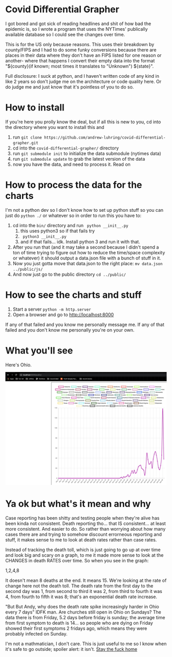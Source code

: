 # Covid Differential Grapher

I got bored and got sick of reading headlines and shit of how bad the epidemic is, so I wrote a program that uses the 
NYTimes' publically available database so I could see the changes over time.

This is for the US only because reasons. This uses their breakdown by county/FIPS and I had to do some funky conversions 
because there are places in their data where they don't have an FIPS listed for one reason or another- where that happens
I convert their empty data into the format "${county}(if known; most times it translates to "Unknown") ${state}".

Full disclosure: I suck at python, and I haven't written code of any kind in like 2 years so don't judge me on the architecture or code quality here. Or do judge me and just know that it's pointless of you to do so.

# How to install
If you're here you prolly know the deal, but if all this is new to you, cd into the directory where you want to install this and 

1. run ```git clone https://github.com/andrew-luhring/covid-differential-grapher.git```
1. cd into the ```covid-differential-grapher/``` directory
1. run ```git submodule init``` to initialize the data submodule (nytimes data) 
1. run ```git submodule update``` to grab the latest version of the data
1. now you have the data, and need to process it. Read on 

# How to process the data for the charts

I'm not a python dev so I don't know how to set up python stuff so you can just do ```python ./``` or whatever so in order
to run this you have to: 
1. cd into the ```bin/``` directory and run  ``` python __init__.py```
    1. this uses python3 so if that fails try
    1. ``` python3 __init__.py```
    1. and if that fails... idk. Install python 3 and run it with that.
1. After you run that (and it may take a second because I didn't spend a ton of time trying to figure out how to reduce the
time/space complexity or whatever) it should output a data.json file with a bunch of stuff in it.
1. Now you just gotta move that data.json to the right place: ```mv data.json ../public/js/```
1. And now just go to the public directory ```cd ../public/```

# How to see the charts and stuff

1. Start a server ```python -m http.server```
1. Open a browser and go to [http://localhost:8000](http://0.0.0.0:8000/)

If any of that failed and you know me personally message me.
If any of that failed and you don't know me personally you're on your own.


# What you'll see
Here's Ohio.

![](ohio.png)

# Ya ok but what's it mean and why

Case reporting has been shitty and testing people when they're alive has been kinda not consistent. Death reporting tho... that IS consistent... at least more consistent. And easier to do. So rather than worrying about how many cases there are and trying to somehow discount errorneous reporting and stuff, it makes sense to me to look at death rates rather than case rates. 

Instead of tracking the death toll, which is just going to go up at over time and look big and scary on a graph, to me it made more sense to look at the CHANGES in death RATES over time. So when you see in the graph:

1,2,4,8

It doesn't mean 8 deaths at the end. It means 15. We're looking at the rate of change here not the death toll. The death rate from the first day to the second day was 1, from second to third it was 2, from third to fourth it was 4, from fourth to fifth it was 8; that's an exponential death rate increase.

"But But Andy, why does the death rate spike increasingly harder in Ohio every 7 days"
IDFK man. Are churches still open in Ohio on Sundays? The data there is from Friday, 5.2 days before friday is sunday; the average time from first symptom to death is 14... so people who are dying on Friday showed their first symptoms 2 fridays ago, which means they were probably infected on Sunday.


I'm not a mathmatician, I don't care. This is just useful to me so I know when it's safe to go outside; spoiler alert: it isn't. [Stay the fuck home](https://www.youtube.com/watch?v=hNte2PlQc14)


